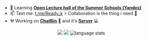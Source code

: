 <!--
**readyyyk/Readyyyk** is a ✨ _special_ ✨ repository because its `README.md` (this file) appears on your GitHub profile.

Here are some ideas to get you started:

-->
<!-- 
 -->

- 🌱 Learning [__Open Lecture hall of the Summer Schools (Yandex)__](https://yandex.ru/yaintern/schools/open-lectures)               
- 📫 Text me: [t.me/Ready_k](https://t.me/Ready_k) ⚡ Collaboration is the thing i need 👯
- ⚒️ Working on [__ChatBin__](https://github.com/readyyyk/chatbin) 💬 and it's [__Server__](https://github.com/readyyyk/chatbin-server) 💻

<p align=center>
  <img src="https://github-readme-stats.vercel.app/api/pin/?username=readyyyk&repo=chatbin&theme=dark"> <img src="https://github-readme-stats.vercel.app/api/pin/?username=readyyyk&repo=chatbin-server&theme=dark"> <img src="https://github-readme-stats-git-masterrstaa-rickstaa.vercel.app/api/top-langs/?username=readyyyk&hide=html&langs_count=4&layout=compact&size_weight=1&count_weight=0.4&theme=dracula" alt="language stats">
</p>

<!-- ![](https://github-readme-stats.vercel.app/api/pin/?username=readyyyk&repo=chatbin&theme=dark) 
![](https://github-readme-stats.vercel.app/api/pin/?username=readyyyk&repo=chatbin-server&theme=dark)
![](https://github-readme-stats-git-masterrstaa-rickstaa.vercel.app/api/top-langs/?username=readyyyk&hide=html&langs_count=4&layout=compact&size_weight=1&count_weight=0.4&theme=dracula)
 -->

